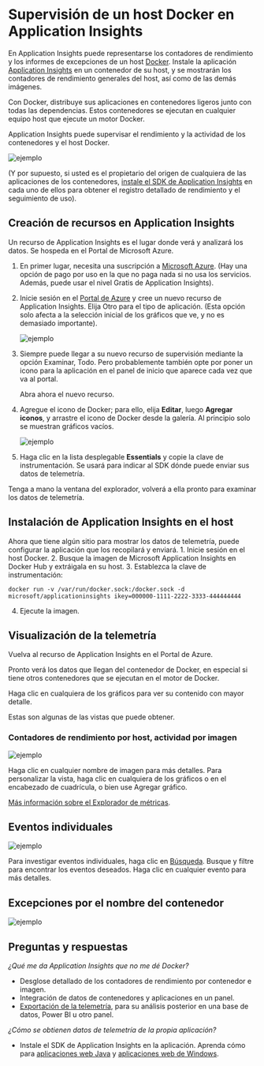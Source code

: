 <properties 
	pageTitle="Supervisión de un host Docker en Application Insights" 
	description="En Application Insights se pueden mostrar los contadores de rendimiento, los eventos y las excepciones del host Docker, además de la telemetría de las aplicaciones en contenedor." 
	services="application-insights" 
    documentationCenter=""
	authors="alancameronwills" 
	manager="douge"/>

<tags 
	ms.service="application-insights" 
	ms.workload="tbd" 
	ms.tgt_pltfrm="ibiza" 
	ms.devlang="na" 
	ms.topic="article" 
	ms.date="11/20/2015" 
	ms.author="awills"/>
 
# Supervisión de un host Docker en Application Insights

En Application Insights puede representarse los contadores de rendimiento y los informes de excepciones de un host [Docker](https://www.docker.com/). Instale la aplicación [Application Insights](app-insights-overview.md) en un contenedor de su host, y se mostrarán los contadores de rendimiento generales del host, así como de las demás imágenes.

Con Docker, distribuye sus aplicaciones en contenedores ligeros junto con todas las dependencias. Estos contenedores se ejecutan en cualquier equipo host que ejecute un motor Docker.

Application Insights puede supervisar el rendimiento y la actividad de los contenedores y el host Docker.

![ejemplo](./media/app-insights-docker/00.png)

(Y por supuesto, si usted es el propietario del origen de cualquiera de las aplicaciones de los contenedores, [instale el SDK de Application Insights](app-insights-java-live) en cada uno de ellos para obtener el registro detallado de rendimiento y el seguimiento de uso).

## Creación de recursos en Application Insights

Un recurso de Application Insights es el lugar donde verá y analizará los datos. Se hospeda en el Portal de Microsoft Azure.

1.	En primer lugar, necesita una suscripción a [Microsoft Azure](https://azure.com). (Hay una opción de pago por uso en la que no paga nada si no usa los servicios. Además, puede usar el nivel Gratis de Application Insights).
2.	Inicie sesión en el [Portal de Azure](https://portal.azure.com) y cree un nuevo recurso de Application Insights. Elija Otro para el tipo de aplicación. (Esta opción solo afecta a la selección inicial de los gráficos que ve, y no es demasiado importante).

    ![ejemplo](./media/app-insights-docker/01-new.png)
3.	Siempre puede llegar a su nuevo recurso de supervisión mediante la opción Examinar, Todo. Pero probablemente también opte por poner un icono para la aplicación en el panel de inicio que aparece cada vez que va al portal.

    Abra ahora el nuevo recurso.
4.	Agregue el icono de Docker; para ello, elija **Editar**, luego **Agregar iconos**, y arrastre el icono de Docker desde la galería. Al principio solo se muestran gráficos vacíos.

    ![ejemplo](./media/app-insights-docker/03.png)

5. Haga clic en la lista desplegable **Essentials** y copie la clave de instrumentación. Se usará para indicar al SDK dónde puede enviar sus datos de telemetría.

Tenga a mano la ventana del explorador, volverá a ella pronto para examinar los datos de telemetría.


## Instalación de Application Insights en el host
 
Ahora que tiene algún sitio para mostrar los datos de telemetría, puede configurar la aplicación que los recopilará y enviará. 1. Inicie sesión en el host Docker. 2. Busque la imagen de Microsoft Application Insights en Docker Hub y extráigala en su host. 3. Establezca la clave de instrumentación:

    docker run -v /var/run/docker.sock:/docker.sock -d microsoft/applicationinsights ikey=000000-1111-2222-3333-444444444

4. Ejecute la imagen.

## Visualización de la telemetría

Vuelva al recurso de Application Insights en el Portal de Azure.

Pronto verá los datos que llegan del contenedor de Docker, en especial si tiene otros contenedores que se ejecutan en el motor de Docker.

Haga clic en cualquiera de los gráficos para ver su contenido con mayor detalle.

Estas son algunas de las vistas que puede obtener.

### Contadores de rendimiento por host, actividad por imagen


![ejemplo](./media/app-insights-docker/10.png)

Haga clic en cualquier nombre de imagen para más detalles. Para personalizar la vista, haga clic en cualquiera de los gráficos o en el encabezado de cuadrícula, o bien use Agregar gráfico.

[Más información sobre el Explorador de métricas](app-insights-metrics-explorer.md).

## Eventos individuales


![ejemplo](./media/app-insights-docker/12.png)

Para investigar eventos individuales, haga clic en [Búsqueda](app-insights-diagnostic-search.md). Busque y filtre para encontrar los eventos deseados. Haga clic en cualquier evento para más detalles.
 
## Excepciones por el nombre del contenedor
 

![ejemplo](./media/app-insights-docker/14.png)



## Preguntas y respuestas

*¿Qué me da Application Insights que no me dé Docker?*

* Desglose detallado de los contadores de rendimiento por contenedor e imagen.
* Integración de datos de contenedores y aplicaciones en un panel.
* [Exportación de la telemetría](app-insights-export-telemetry.md), para su análisis posterior en una base de datos, Power BI u otro panel.

*¿Cómo se obtienen datos de telemetría de la propia aplicación?*

* Instale el SDK de Application Insights en la aplicación. Aprenda cómo para [aplicaciones web Java](app-insights-java-get-started.md) y [aplicaciones web de Windows](app-insights-asp-net.md).

<!---HONumber=AcomDC_1125_2015-->